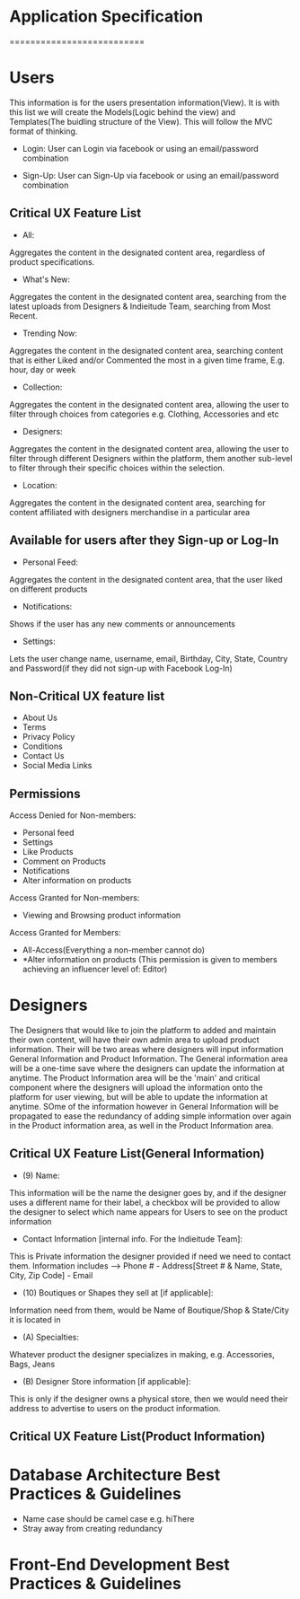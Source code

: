Application Specification 
==========================
==========================

Users
======
This information is for the users presentation information(View). It is with this list we will create the Models(Logic behind the view) and Templates(The buidling structure of the View). This will follow the MVC format of thinking.

- Login:
User can Login via facebook or using an email/password combination 

- Sign-Up:
User can Sign-Up via facebook or using an email/password combination 

Critical UX Feature List
------------------------
- All:

Aggregates the content in the designated content area, regardless of product specifications.

- What's New:

Aggregates the content in the designated content area, searching from the latest uploads from Designers & Indieitude Team, searching from Most Recent.

- Trending Now:

Aggregates the content in the designated content area, searching content that is either Liked and/or Commented the most in a given time frame, E.g. hour, day or week

- Collection:

Aggregates the content in the designated content area, allowing the user to filter through choices from categories e.g. Clothing, Accessories and etc

- Designers:

Aggregates the content in the designated content area, allowing the user to filter through different Designers within the platform, them another sub-level to filter through their specific choices within the selection.

- Location:

Aggregates the content in the designated content area, searching for content affiliated with designers merchandise in a particular area


Available for users after they Sign-up or Log-In
------------------------------------------------
- Personal Feed:

Aggregates the content in the designated content area, that the user liked on different products 

- Notifications:

Shows if the user has any new comments or announcements 

- Settings:

Lets the user change name, username, email, Birthday, City, State, Country and Password(if they did not sign-up with Facebook Log-In)


Non-Critical UX feature list
----------------------------
- About Us
- Terms
- Privacy Policy 
- Conditions
- Contact Us
- Social Media Links


Permissions 
------------
Access Denied for Non-members:
- Personal feed
- Settings
- Like Products
- Comment on Products
- Notifications 
- Alter information on products

Access Granted for Non-members:
- Viewing and Browsing product information

Access Granted for Members:
- All-Access(Everything a non-member cannot do)
- *Alter information on products (This permission is given to members achieving an influencer level of: Editor)


Designers
===================================
The Designers that would like to join the platform to added and maintain their own content, will have their own admin area to upload product information. Their will be two areas where designers will input information General Information and Product Information. The General information area will be a one-time save where the designers can update the information at anytime. The Product Information area will be the 'main' and critical component where the designers will upload the information onto the platform for user viewing, but will be able to update the information at anytime. SOme of the information however in General Information will be propagated to ease the redundancy of adding simple information over again in the Product information area, as well in the Product Information area.


Critical UX Feature List(General Information)
----------------------------------------
- (9) Name:

This information will be the name the designer goes by, and if the designer uses a different name for their label, a checkbox will be provided to allow the designer to
select which name appears for Users to see on the product information

- Contact Information [internal info. For the Indieitude Team]: 

This is Private information the designer provided if need we need to contact them. Information includes --> Phone # - Address[Street # & Name, State, City, Zip Code] - Email

- (10) Boutiques or Shapes they sell at [if applicable]:

Information need from them, would be Name of Boutique/Shop & State/City it is located in

- (A) Specialties: 

Whatever product the designer specializes in making, e.g. Accessories, Bags, Jeans

- (B) Designer Store information [if applicable]:

This is only if the designer owns a physical store, then we would need their address to advertise to users on the product information.


Critical UX Feature List(Product Information)
----------------------------------------



Database Architecture Best Practices  & Guidelines
==================================================
- Name case should be camel case e.g. hiThere
- Stray away from creating redundancy

Front-End Development Best Practices & Guidelines
=================================================








